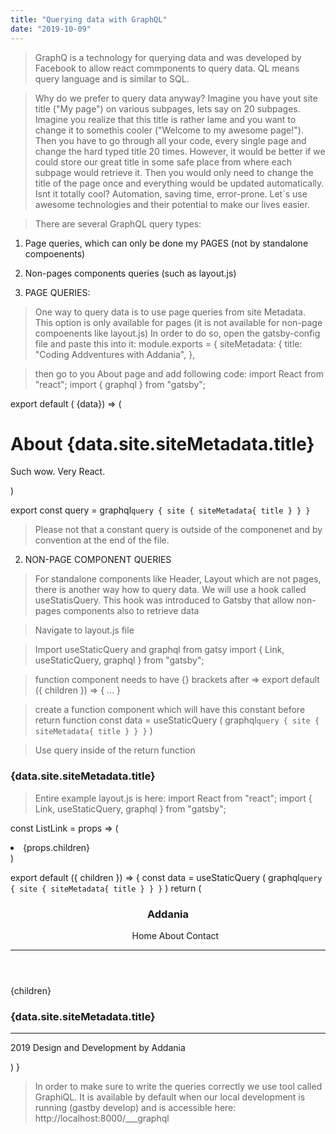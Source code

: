 ```yaml
---
title: "Querying data with GraphQL"
date: "2019-10-09"
---
```


> GraphQ is a technology for querying data and was developed by Facebook to allow react commponents to query data. QL means query language and is similar to SQL.

> Why do we prefer to query data anyway? Imagine you have yout site title ("My page") on various subpages, lets say on 20 subpages. Imagine you realize that this title is rather lame and you want to change it to somethis cooler ("Welcome to my awesome page!"). Then you have to go through all your code, every single page and change the hard typed title 20 times. However, it would be better if we could store our great title in some safe place from where each subpage would retrieve it. Then you would only need to change the title of the page once and everything would be updated automatically. Isnt it totally cool? Automation, saving time, error-prone. Let`s use awesome technologies and their potential to make our lives easier.

> There are several GraphQL query types:
1) Page queries, which can only be done my PAGES (not by standalone compoenents)
2) Non-pages components queries (such as layout.js)


1) PAGE QUERIES:
> One way to query data is to use page queries from site Metadata. This option is only available for pages (it is not available for non-page compoenents like layout.js) In order to do so, open the gatsby-config file and paste this into it:
module.exports = {
  siteMetadata: {
    title: "Coding Addventures with Addania",
  },

> then go to you About page and add following code:
import React from "react";
import { graphql } from "gatsby";

export default ( {data}) => (  
    <h1>About {data.site.siteMetadata.title}</h1>
    <p>Such wow. Very React.</p>

)

export const query = graphql`
query {
  site {
    siteMetadata{
      title
    }
  }
}
`

> Please not that a constant query is outside of the componenet and by convention at the end of the file.


2) NON-PAGE COMPONENT QUERIES
> For standalone components like Header, Layout which are not pages, there is another way how to query data. We will use a hook called useStatisQuery. This hook was introduced to Gatsby that allow non-pages components also to retrieve data

> Navigate to layout.js file

> Import useStaticQuery and graphql from gatsy
import { Link, useStaticQuery, graphql } from "gatsby";


> function component needs to have {} brackets after =>
export default ({ children }) => {
...
}

> create a function component which will have this constant before return function
const data = useStaticQuery (
  graphql`
  query {
    site {
      siteMetadata{
        title
      }
    }
  }
  `
)

> Use query inside of the return function
<h3>{data.site.siteMetadata.title}</h3>

> Entire example layout.js is here:
import React from "react";
import { Link, useStaticQuery, graphql } from "gatsby";

const ListLink = props => (
  <li style={{ display: `inline-block`, marginRight: `1rem` }}>
    <Link to={props.to}>{props.children}</Link>
  </li>
)

export default ({ children }) => {
const data = useStaticQuery (
  graphql`
  query {
    site {
      siteMetadata{
        title
      }
    }
  }
  `
)
return (
  <div style={{ margin: `3rem auto`, maxWidth: 650, padding: `0 1rem` }}>
    <header style={{ marginBottom: `1.5rem` }}>
      <Link to="/" style={{ textShadow: `none`, backgroundImage: `none` }}>
        <h3 style={{ display: `inline` }}>Addania</h3>
      </Link>
      <ul style={{ listStyle: `none`, float: `right` }}>
        <ListLink to="/">Home</ListLink>
        <ListLink to="/about/">About</ListLink>
        <ListLink to="/contact/">Contact</ListLink>
      </ul>
      <hr />
    </header>
    {children}
    <h3>{data.site.siteMetadata.title}</h3>
    <hr />
    <footer style={{ marginBottom: `1.5rem` }}>
        <p style={{ display: `inline`, align: "right" }}>2019 Design and Development by Addania</p>
    </footer>
  </div>
)
}

> In order to make sure to write the queries correctly we use tool called GraphiQL. It is available by default when our local development is running (gastby develop) and is accessible here:
http://localhost:8000/___graphql




